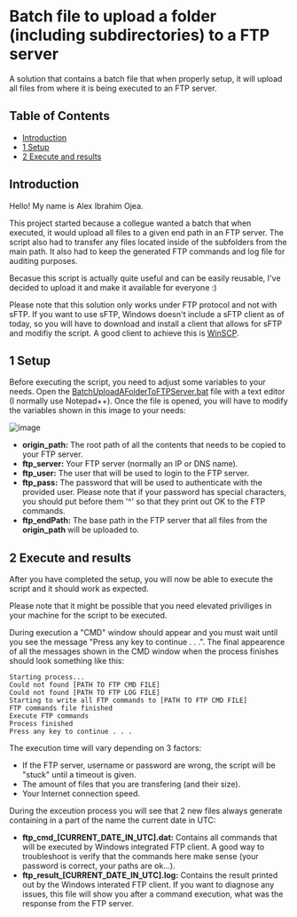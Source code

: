 # Batch file to upload a folder (including subdirectories) to a FTP server
A solution that contains a batch file that when properly setup, it will upload all files from where it is being executed to an FTP server.

## Table of Contents
- [Introduction](#introduction)
- [1 Setup](#1-setup)
- [2 Execute and results](#2-execute-and-results)


## Introduction
Hello! My name is Alex Ibrahim Ojea.

This project started because a collegue wanted a batch that when executed, it would upload all files to a given end path in an FTP server. The script also had to transfer any files located inside of the subfolders from the main path. It also had to keep the generated FTP commands and log file for auditing purposes.

Becasue this script is actually quite useful and can be easily reusable, I've decided to upload it and make it available for everyone :)

Please note that this solution only works under FTP protocol and not with sFTP. If you want to use sFTP, Windows doesn't include a sFTP client as of today, so you will have to download and install a client that allows for sFTP and modifiy the script. A good client to achieve this is [WinSCP](https://winscp.net/).


## 1 Setup
Before executing the script, you need to adjust some variables to your needs. Open the [BatchUploadAFolderToFTPServer.bat](BatchUploadAFolderToFTPServer.bat) file with a text editor (I normally use Notepad++). Once the file is opened, you will have to modify the variables shown in this image to your needs:

![image](https://github.com/user-attachments/assets/4f0598a9-8e63-4243-a8b5-1ab105c8f112)

- **origin_path:** The root path of all the contents that needs to be copied to your FTP server.
- **ftp_server:** Your FTP server (normally an IP or DNS name).
- **ftp_user:** The user that will be used to login to the FTP server.
- **ftp_pass:** The password that will be used to authenticate with the provided user. Please note that if your password has special characters, you should put before them '^' so that they print out OK to the FTP commands.
- **ftp_endPath:** The base path in the FTP server that all files from the **origin_path** will be uploaded to.

## 2 Execute and results
After you have completed the setup, you will now be able to execute the script and it should work as expected.

Please note that it might be possible that you need elevated priviliges in your machine for the script to be executed.

During execution a "CMD" window should appear and you must wait until you see the message "Press any key to continue . . .". The final appearence of all the messages shown in the CMD window when the process finishes should look something like this:
```
Starting process...
Could not found [PATH TO FTP CMD FILE]
Could not found [PATH TO FTP LOG FILE]
Starting to write all FTP commands to [PATH TO FTP CMD FILE]
FTP commands file finished
Execute FTP commands
Process finished
Press any key to continue . . .
```


The execution time will vary depending on 3 factors:
- If the FTP server, username or password are wrong, the script will be "stuck" until a timeout is given.
- The amount of files that you are transfering (and their size).
- Your Internet connection speed.

During the exceution process you will see that 2 new files always generate containing in a part of the name the current date in UTC:
- **ftp_cmd_[CURRENT_DATE_IN_UTC].dat:** Contains all commands that will be executed by Windows integrated FTP client. A good way to troubleshoot is verify that the commands here make sense (your password is correct, your paths are ok...).
- **ftp_result_[CURRENT_DATE_IN_UTC].log:** Contains the result printed out by the Windows interated FTP client. If you want to diagnose any issues, this file will show you after a command execution, what was the response from the FTP server.
